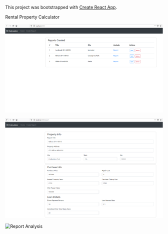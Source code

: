 This project was bootstrapped with [Create React App](https://github.com/facebook/create-react-app).

Rental Property Calculator

![Home Page](https://github.com/jcduran05/rp-calculator/blob/master/features-1.png)

![Create a report](https://github.com/jcduran05/rp-calculator/blob/master/features-2.png)

![Report Analysis](hhttps://github.com/jcduran05/rp-calculator/blob/master/features-3.png)